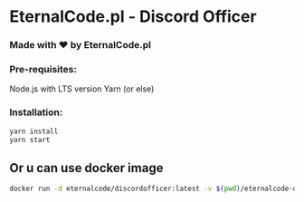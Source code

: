 # EternalCode.pl - Discord Officer

### Made with ❤ by EternalCode.pl

### Pre-requisites:

Node.js with LTS version
Yarn (or else)

### Installation:

```bash
yarn install
yarn start
```

## Or u can use docker image
```bash
docker run -d eternalcode/discordofficer:latest -v $(pwd)/eternalcode-discordofficer/.env:/home/eternalcode/.env
```